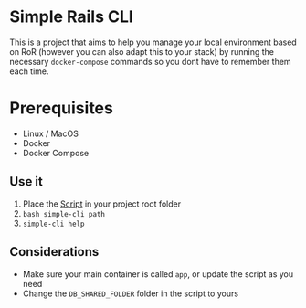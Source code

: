 # Simple Rails CLI

This is a project that aims to help you manage your local environment based on RoR (however you can also adapt this to your stack) by running the necessary `docker-compose` commands so you dont have to remember them each time.


# Prerequisites

- Linux / MacOS
- Docker
- Docker Compose

## Use it

1. Place the [Script](https://github.com/Dvelezs94/simple-rails-cli/blob/master/simple-cli) in your project root folder
2. `bash simple-cli path`
3. `simple-cli help`


## Considerations

- Make sure your main container is called `app`, or update the script as you need
- Change the `DB_SHARED_FOLDER` folder in the script to yours
